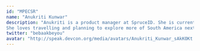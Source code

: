 ```yaml
---
id: "MPECSR"
name: "Anukriti Kunwar"
description: "Anukriti is a product manager at SpruceID. She is currently trying to find a perfect product management tool that encapsulates CR, customer feedback, and feature requests. 
She loves travelling and planning to explore more of South America next year!"
twitter: "bebaakbeyou"
avatar: "http://speak.devcon.org/media/avatars/Anukriti_Kunwar_sAkKOKt.png"
---
```

